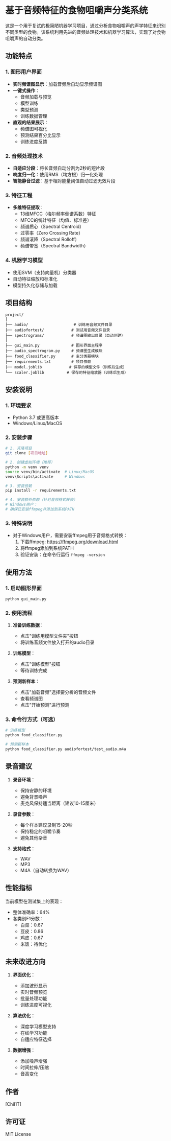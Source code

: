 # 基于音频特征的食物咀嚼声分类系统

这是一个用于复试的极简陋机器学习项目，通过分析食物咀嚼声的声学特征来识别不同类型的食物。该系统利用先进的音频处理技术和机器学习算法，实现了对食物咀嚼声的自动分类。

## 功能特点

### 1. 图形用户界面
- **实时频谱图显示**：加载音频后自动显示频谱图
- **一键式操作**：
  - 音频加载与预览
  - 模型训练
  - 类型预测
  - 训练数据管理
- **直观的结果展示**：
  - 频谱图可视化
  - 预测结果百分比显示
  - 训练进度反馈

### 2. 音频处理技术
- **自适应分段**：将长音频自动分割为2秒的短片段
- **响度归一化**：使用RMS（均方根）归一化处理
- **智能静音过滤**：基于相对能量阈值自动过滤无效片段

### 3. 特征工程
- **多维特征提取**：
  - 13维MFCC（梅尔频率倒谱系数）特征
  - MFCC的统计特征（均值、标准差）
  - 频谱质心（Spectral Centroid）
  - 过零率（Zero Crossing Rate）
  - 频谱滚降（Spectral Rolloff）
  - 频谱带宽（Spectral Bandwidth）

### 4. 机器学习模型
- 使用SVM（支持向量机）分类器
- 自动特征缩放和标准化
- 模型持久化存储与加载

## 项目结构

```
project/
│
├── audio/                    # 训练用音频文件目录
├── audiofortest/            # 测试用音频文件目录
├── spectrograms/            # 频谱图输出目录（自动创建）
│
├── gui_main.py              # 图形界面主程序
├── audio_spectrogram.py     # 频谱图生成模块
├── food_classifier.py       # 主分类器模块
├── requirements.txt         # 项目依赖
├── model.joblib            # 保存的模型文件（训练后生成）
└── scaler.joblib          # 保存的特征缩放器（训练后生成）
```

## 安装说明

### 1. 环境要求
- Python 3.7 或更高版本
- Windows/Linux/MacOS

### 2. 安装步骤

```bash
# 1. 克隆项目
git clone [项目地址]

# 2. 创建虚拟环境（推荐）
python -m venv venv
source venv/bin/activate  # Linux/MacOS
venv\Scripts\activate     # Windows

# 3. 安装依赖
pip install -r requirements.txt

# 4. 安装额外依赖（针对音频格式转换）
# Windows用户：
# 确保已安装ffmpeg并添加到系统PATH
```

### 3. 特殊说明
- 对于Windows用户，需要安装ffmpeg用于音频格式转换：
  1. 下载ffmpeg: https://ffmpeg.org/download.html
  2. 将ffmpeg添加到系统PATH
  3. 验证安装：在命令行运行 `ffmpeg -version`

## 使用方法

### 1. 启动图形界面
```bash
python gui_main.py
```

### 2. 使用流程
1. **准备训练数据**：
   - 点击"训练用模型文件夹"按钮
   - 将训练音频文件放入打开的audio目录

2. **训练模型**：
   - 点击"训练模型"按钮
   - 等待训练完成

3. **预测新样本**：
   - 点击"加载音频"选择要分析的音频文件
   - 查看频谱图
   - 点击"开始预测"进行预测

### 3. 命令行方式（可选）
```bash
# 训练模型
python food_classifier.py

# 预测新样本
python food_classifier.py audiofortest/test_audio.m4a
```

## 录音建议
1. **录音环境**：
   - 保持安静的环境
   - 避免背景噪声
   - 麦克风保持适当距离（建议10-15厘米）

2. **录音参数**：
   - 每个样本建议录制15-20秒
   - 保持稳定的咀嚼节奏
   - 避免其他杂音

3. **支持格式**：
   - WAV
   - MP3
   - M4A（自动转换为WAV）

## 性能指标

当前模型在测试集上的表现：
- 整体准确率：64%
- 各类别F1分数：
  - 白菜：0.67
  - 豆皮：0.86
  - 鸡皮：0.67
  - 米饭：待优化

## 未来改进方向

1. **界面优化**：
   - 添加波形显示
   - 实时音频预览
   - 批量处理功能
   - 训练进度可视化

2. **算法优化**：
   - 深度学习模型支持
   - 在线学习功能
   - 自适应特征选择

3. **数据增强**：
   - 添加噪声增强
   - 时间拉伸/压缩
   - 音高变化

## 作者
[Chil1T]

## 许可证
MIT License 
